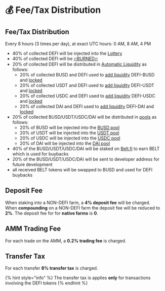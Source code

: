 # 💰 Fee/Tax Distribution

## Fee/Tax Distribution <a id="deposit-fee"></a>

Every 8 hours \(3 times per day\), at exact UTC hours: 0 AM, 8 AM, 4 PM

* 40% of collected DEFI will be injected into the [Lottery](lottery.md)
* 40% of collected DEFI will be [🔥BURNED🔥](https://testnet.bscscan.com/token/0x8a5a76401ada8998603d982d8343752fec75972b?a=0x000000000000000000000000000000000000dEaD) 
* 20% of collected DEFI will be distributed in [Automatic Liquidity](automatic-liquidity.md) as follows:
  * 20% of collected BUSD and DEFI  used to [add liquidity](automatic-liquidity.md) DEFI-BUSD and [locked](locked-liquidity.md)
  * 20% of collected USDT and DEFI  used to [add liquidity](automatic-liquidity.md) DEFI-USDT and [locked](locked-liquidity.md)
  * 20% of collected USDC and DEFI  used to [add liquidity](automatic-liquidity.md) DEFI-USDC and [locked](locked-liquidity.md)
  * 20% of collected DAI and DEFI  used to [add liquidity](automatic-liquidity.md) DEFI-DAI and [locked](locked-liquidity.md)
* 20% of collected BUSD/USDT/USDC/DAI will be distributed in [pools](token-pools.md) as follows:
  * 20% of BUSD will be injected into the [BUSD pool](token-pools.md)
  * 20% of USDT will be injected into the [USDT pool](token-pools.md)
  * 20% of USDC will be injected into the [USDC pool](token-pools.md)
  * 20% of DAI will be injected into the [DAI pool](token-pools.md)
* 40% of the BUSD/USDT/USDC/DAI will be staked on [Belt.fi](https://belt.fi/bsc) to earn BELT which is used for buybacks
* 20% of the BUSD/USDT/USDC/DAI will be sent to developer address for future development
* all received BELT tokens will be swapped to BUSD and used for DEFI buybacks 

## Deposit Fee <a id="deposit-fee"></a>

When staking into a NON-DEFI farm, a **4% deposit fee** will be charged. When **compounding** on a NON-DEFI farm the deposit fee will be reduced to **2%**. The deposit fee for for **native farms** is **0**.

## AMM Trading Fee <a id="trading-fee"></a>

For each trade on the AMM, a **0.2% trading fee** is charged.

## Transfer Tax <a id="transfer-tax"></a>

For each transfer **8% transfer tax** is charged.

{% hint style="info" %}
The transfer tax is applies **only** for transactions involving the DEFI tokens
{% endhint %}

